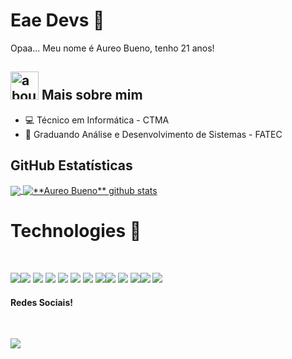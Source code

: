 # Eae Devs 👋



Opaa... Meu nome é Aureo Bueno, tenho 21 anos! 
## <img width="45" alt="about" src="https://raw.github.com/elizarov/elizarov/master/about.png"> Mais sobre mim
  - :computer: Técnico em Informática - CTMA
  - :school_satchel: Graduando Análise e Desenvolvimento de Sistemas - FATEC
  
## **GitHub Estatísticas**

<a href="https://github.com/Aureo-Bueno">
  <img align="center" src="https://github-readme-stats.vercel.app/api/top-langs/?username=Aureo-Bueno&theme=dracula&hide_langs_below=1" />
</a>

<a href="https://github.com/Aureo-Bueno">
 <img align="center" src="https://github-readme-stats.vercel.app/api?username=Aureo-Bueno&show_icons=true&theme=dracula&line_height=27" alt="**Aureo Bueno** github stats"/>
</a>

  
# Technologies :open_file_folder:
<br>

<img src="[https://img.shields.io/badge/HTML5-E34F26?style=for-the-badge&logo=html5&logoColor=white](https://img.shields.io/badge/.NET-5C2D91?style=for-the-badge&logo=.net&logoColor=white)" /><img src="[https://img.shields.io/badge/CSS3-1572B6?style=for-the-badge&logo=css3&logoColor=white](https://img.shields.io/badge/Node.js-43853D?style=for-the-badge&logo=node.js&logoColor=white)" /> <img src="https://img.shields.io/badge/JavaScript-F7DF1E?style=for-the-badge&logo=javascript&logoColor=black" /> <img src="[https://img.shields.io/badge/C%2B%2B-00599C?style=for-the-badge&logo=c%2B%2B&logoColor=white](https://img.shields.io/badge/TypeScript-007ACC?style=for-the-badge&logo=typescript&logoColor=white)" /> <img src="https://img.shields.io/badge/Java-ED8B00?style=for-the-badge&logo=java&logoColor=white" /> <img src="https://img.shields.io/badge/PHP-777BB4?style=for-the-badge&logo=php&logoColor=white" /> <img src="https://img.shields.io/badge/Bootstrap-563D7C?style=for-the-badge&logo=bootstrap&logoColor=white" /> <img src="[https://img.shields.io/badge/Bootstrap-563D7C?style=for-the-badge&logo=bootstrap&logoColor=white](https://img.shields.io/badge/Material--UI-0081CB?style=for-the-badge&logo=material-ui&logoColor=white)" /><img src="https://img.shields.io/badge/Laravel-FF2D20?style=for-the-badge&logo=laravel&logoColor=white" /> <img src="https://img.shields.io/badge/Visual_Studio_Code-0078D4?style=for-the-badge&logo=visual%20studio%20code&logoColor=white" /> <img src="https://img.shields.io/badge/React-20232A?style=for-the-badge&logo=react&logoColor=61DAFB" /><img src="https://img.shields.io/badge/MySQL-00000F?style=for-the-badge&logo=mysql&logoColor=white" /> <img src="[https://img.shields.io/badge/MySQL-00000F?style=for-the-badge&logo=mysql&logoColor=white](https://img.shields.io/badge/PostgreSQL-316192?style=for-the-badge&logo=postgresql&logoColor=white)" /> 

#### Redes Sociais!
<br>

[<img src="https://img.shields.io/badge/LinkedIn-0077B5?style=for-the-badge&logo=linkedin&logoColor=white" />](https://www.linkedin.com/in/aureo-azevedo-10b0a31a4/)


